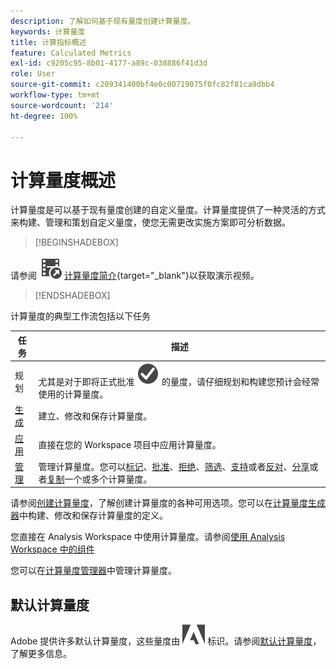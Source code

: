 ```yaml
---
description: 了解如何基于现有量度创建计算量度。
keywords: 计算量度
title: 计算指标概述
feature: Calculated Metrics
exl-id: c9205c95-8b01-4177-a89c-038886f41d3d
role: User
source-git-commit: c209341400bf4e0c00719075f0fc82f81ca9dbb4
workflow-type: tm+mt
source-wordcount: '214'
ht-degree: 100%

---
```


# 计算量度概述

计算量度是可以基于现有量度创建的自定义量度。计算量度提供了一种灵活的方式来构建、管理和策划自定义量度，使您无需更改实施方案即可分析数据。



>[!BEGINSHADEBOX]

请参阅 ![VideoCheckedOut](/help/assets/icons/VideoCheckedOut.svg) [计算量度简介](https://video.tv.adobe.com/v/33321/?captions=chi_hans&quality=12&learn=on){target="_blank"}以获取演示视频。

>[!ENDSHADEBOX]

计算量度的典型工作流包括以下任务

| 任务 | 描述 |
| --- | --- |
| 规划 | 尤其是对于即将正式批准 ![CheckmarkCircle](/help/assets/icons/CheckmarkCircle.svg) 的量度，请仔细规划和构建您预计会经常使用的计算量度。 |
| [生成](/help/components/calc-metrics/cm-workflow/cm-build-metrics.md) | 建立、修改和保存计算量度。 |
| [应用](/help/components/use-components-in-workspace.md) | 直接在您的 Workspace 项目中应用计算量度。 |
| [管理](/help/components/calc-metrics/cm-workflow/cm-manager.md) | 管理计算量度。您可以[标记](/help/components/calc-metrics/cm-workflow/cm-tagging.md)、[批准](/help/components/calc-metrics/cm-workflow/cm-approving.md)、[拒绝](/help/components/calc-metrics/cm-workflow/cm-approving.md)、[筛选](/help/components/calc-metrics/cm-workflow/cm-filter.md)、[支持](/help/components/calc-metrics/cm-workflow/cm-favorite.md)或者[反对](/help/components/calc-metrics/cm-workflow/cm-favorite.md)、[分享](/help/components/calc-metrics/cm-workflow/cm-sharing.md)或者[复制](/help/components/calc-metrics/cm-workflow/cm-copy.md)一个或多个计算量度。 |

请参阅[创建计算量度](/help/components/calc-metrics/cm-workflow/cm-workflow.md)，了解创建计算量度的各种可用选项。您可以在[计算量度生成器](cm-workflow/cm-build-metrics.md)中构建、修改和保存计算量度的定义。

您直接在 Analysis Workspace 中使用计算量度。请参阅[使用 Analysis Workspace 中的组件](/help/components/use-components-in-workspace.md)

您可以在[计算量度管理器](cm-workflow/cm-manager.md)中管理计算量度。

## 默认计算量度

Adobe 提供许多默认计算量度，这些量度由 ![AdobeLogoSmall](/help/assets/icons/AdobeLogoSmall.svg) 标识。请参阅[默认计算量度](/help/components/calc-metrics/default-calcmetrics.md)，了解更多信息。
